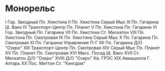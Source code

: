 # Монорельс

I       Гор. Звездный   Пл. Хикстона
II      Пл. Хикстона    Серый Мыс
III     Пл. Гагарина    Ш. Вако
IV      Транспорт-Центр Пл. Планет
V       Пл. Хикстона    Пл. Гагарина
VI      Гор. Звездный   Пл. Гагарина
VII     Пл. Хикстона    Ст. Мискатон
VIII    Пл. Хикстона    Пл. Смотровая
IX      Пл. Хикстона    Серый Мыс
X       Пл. Гагарина    Пл. Смотровая
XI      Пл. Гагарина    Управление П-Г
XII     Пл. Гагарина    Д/О "Озеро"
XIII    Транспорт-Центр Пл. Смотровая
XIV     Серый Мыс       Пл. Планет
XV      Пл. Планет      Пл. Смотровая
XVI     Масс. Посад     Ш. Вако
XVII    Ст. Мискатон    Д/О "Озеро"
XVIII   Д/О "Озеро"     Кв. ГРЭС
XIX     Авиашкола       Г. Алтарь
XX      Пос. Миттон     Ст. "Кингдом"
